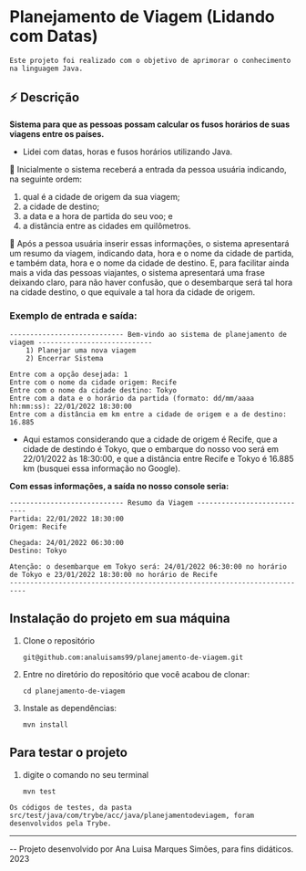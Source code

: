 # Planejamento de Viagem (Lidando com Datas)

    Este projeto foi realizado com o objetivo de aprimorar o conhecimento na linguagem Java.

## :zap: Descrição

**Sistema para que as pessoas possam calcular os fusos horários de suas viagens entre os países.**
  
  - Lidei com datas, horas e fusos horários utilizando Java.
  
:pushpin: Inicialmente o sistema receberá a entrada da pessoa usuária indicando, na seguinte ordem:
  1. qual é a cidade de origem da sua viagem;
  2. a cidade de destino;
  3. a data e a hora de partida do seu voo; e
  4. a distância entre as cidades em quilômetros.
  
:pushpin: Após a pessoa usuária inserir essas informações, o sistema apresentará um resumo da viagem, indicando data, hora e o nome da cidade de partida, e também data, hora e o nome da cidade de destino. E, para facilitar ainda mais a vida das pessoas viajantes, o sistema apresentará uma frase deixando claro, para não haver confusão, que o desembarque será tal hora na cidade destino, o que equivale a tal hora da cidade de origem.

### Exemplo de entrada e saída:

```
---------------------------- Bem-vindo ao sistema de planejamento de viagem ----------------------------
	1) Planejar uma nova viagem
	2) Encerrar Sistema

Entre com a opção desejada: 1
Entre com o nome da cidade origem: Recife
Entre com o nome da cidade destino: Tokyo
Entre com a data e o horário da partida (formato: dd/mm/aaaa hh:mm:ss): 22/01/2022 18:30:00
Entre com a distância em km entre a cidade de origem e a de destino: 16.885
```
 - Aqui estamos considerando que a cidade de origem é Recife, que a cidade de destindo é Tokyo, que o embarque do nosso voo será em 22/01/2022 às 18:30:00, e que a distância entre Recife e Tokyo é 16.885 km (busquei essa informação no Google). 
 
 **Com essas informações, a saída no nosso console seria:**

```
---------------------------- Resumo da Viagem ----------------------------
Partida: 22/01/2022 18:30:00
Origem: Recife

Chegada: 24/01/2022 06:30:00
Destino: Tokyo

Atenção: o desembarque em Tokyo será: 24/01/2022 06:30:00 no horário de Tokyo e 23/01/2022 18:30:00 no horário de Recife
--------------------------------------------------------------------------
```


## Instalação do projeto em sua máquina
  1. Clone o repositório
   
     `git@github.com:analuisams99/planejamento-de-viagem.git`
    
  2. Entre no diretório do repositório que você acabou de clonar:
  
     `cd planejamento-de-viagem`

  3. Instale as dependências:
    
     `mvn install`

## Para testar o projeto
  1. digite o comando no seu terminal
      
      `mvn test`
      
    Os códigos de testes, da pasta src/test/java/com/trybe/acc/java/planejamentodeviagem, foram desenvolvidos pela Trybe.
    
---

-- Projeto desenvolvido por Ana Luisa Marques Simões, para fins didáticos. 2023
